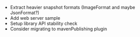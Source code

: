* Extract heavier snapshot formats (ImageFormat and maybe JsonFormat?)
* Add web server sample
* Setup library API stability check
* Consider migrating to mavenPublishing plugin
